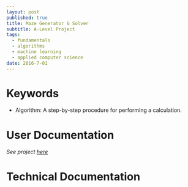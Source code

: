 ```yaml
---
layout: post
published: true
title: Maze Generator & Solver
subtitle: A-Level Project
tags:
  - fundamentals
  - algorithms
  - machine learning
  - applied computer science
date: 2016-7-01
---
```


# Keywords

- Algorithm:  A step-by-step procedure for performing a calculation.


# User Documentation

*See project [here](https://acesofglory.github.io/projects/maze-generator)*




# Technical Documentation
